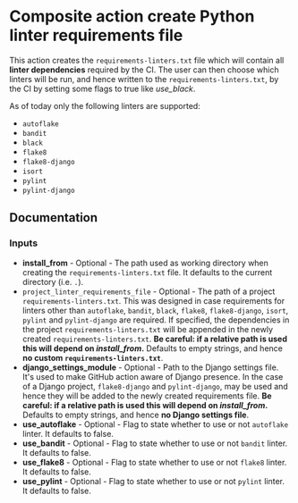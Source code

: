 # Composite action create Python linter requirements file

This action creates the `requirements-linters.txt` file which will contain all **linter dependencies** required by the CI.
The user can then choose which linters will be run, and hence written to the `requirements-linters.txt`, by the CI by setting some flags to true like *use_black*.

As of today only the following linters are supported:

* `autoflake`
* `bandit`
* `black`
* `flake8`
* `flake8-django`
* `isort`
* `pylint`
* `pylint-django`

## Documentation

### Inputs

* **install_from** - Optional - The path used as working directory when creating the `requirements-linters.txt` file. It defaults to the current directory (i.e. `.`).
* `project_linter_requirements_file` - Optional - The path of a project `requirements-linters.txt`. This was designed in case requirements for linters other than `autoflake`, `bandit`, `black`, `flake8`, `flake8-django`, `isort`, `pylint` and `pylint-django` are required. If specified, the dependencies in the project `requirements-linters.txt` will be appended in the newly created `requirements-linters.txt`. **Be careful: if a relative path is used this will depend on *install_from*.** Defaults to empty strings, and hence **no custom `requirements-linters.txt`**.
* **django_settings_module** - Optional - Path to the Django settings file. It's used to make GitHub action aware of Django presence. In the case of a Django project, `flake8-django` and `pylint-django`, may be used and hence they will be added to the newly created requirements file. **Be careful: if a relative path is used this will depend on *install_from*.** Defaults to empty strings, and hence **no Django settings file**.
* **use_autoflake** - Optional - Flag to state whether to use or not `autoflake` linter. It defaults to false.
* **use_bandit** - Optional - Flag to state whether to use or not `bandit` linter. It defaults to false.
* **use_flake8** - Optional - Flag to state whether to use or not `flake8` linter. It defaults to false.
* **use_pylint** - Optional - Flag to state whether to use or not `pylint` linter. It defaults to false.
